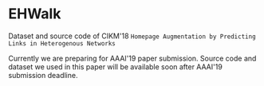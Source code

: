 # EHWalk
Dataset and source code of CIKM'18 `Homepage Augmentation by Predicting Links in Heterogenous Networks`

Currently we are preparing for AAAI'19 paper submission. Source code and dataset we used in this paper will be available soon after AAAI'19 submission deadline.
